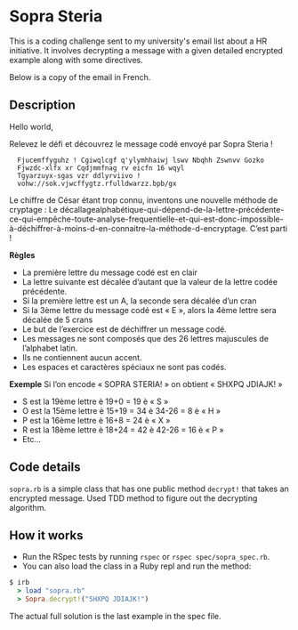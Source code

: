 # Sopra Steria

This is a coding challenge sent to my university's email list about a HR initiative. It involves decrypting a message with a given detailed encrypted example along with some directives.

Below is a copy of the email in French.

## Description
Hello world,

Relevez le défi et découvrez le message codé envoyé par Sopra Steria !

```
  Fjucemffyguhz ! Cgiwqlcgf q'ylymhhaiwj lswv Nbqhh Zswnvv Gozko
  Fjwzdc-xlfx xr Cqdjmmfnag rv eicfn 16 wqyl
  Tgyarzuyx-sgas vzr ddlyrviivo !
  vohw://sok.vjwcffygtz.rfulldwarzz.bpb/gx
```

Le chiffre de César étant trop connu, inventons une nouvelle méthode de cryptage : Le décallagealphabétique-qui-dépend-de-la-lettre-précédente-ce-qui-empêche-toute-analyse-frequentielle-et-qui-est-donc-impossible-à-déchiffrer-à-moins-d-en-connaitre-la-méthode-d-encryptage. C’est parti !

**Règles**
- La première lettre du message codé est en clair
- La lettre suivante est décalée d’autant que la valeur de la lettre codée précédente.
- Si la première lettre est un A, la seconde sera décalée d’un cran
- Si la 3ème lettre du message codé est « E », alors la 4ème lettre sera décalée de 5 crans
- Le but de l’exercice est de déchiffrer un message codé.
- Les messages ne sont composés que des 26 lettres majuscules de l’alphabet latin.
- Ils ne contiennent aucun accent.
- Les espaces et caractères spéciaux ne sont pas codés.

**Exemple**
Si l’on encode « SOPRA STERIA! » on obtient « SHXPQ JDIAJK! »
- S est la 19ème lettre è 19+0 = 19 è « S »
- O est la 15ème lettre è 15+19 = 34 è 34-26 = 8 è « H »
- P est la 16ème lettre è 16+8 = 24 è « X »
- R est la 18ème lettre è 18+24 = 42 è 42-26 = 16 è « P »
- Etc...

## Code details

`sopra.rb` is a simple class that has one public method `decrypt!` that takes an encrypted message. Used TDD method to figure out the decrypting algorithm.

## How it works
- Run the RSpec tests by running `rspec` or `rspec spec/sopra_spec.rb`.
- You can also load the class in a Ruby repl and run the method:
```ruby
$ irb
  > load "sopra.rb"
  > Sopra.decrypt!("SHXPQ JDIAJK!")
```

The actual full solution is the last example in the spec file.
